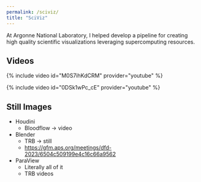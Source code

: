 ```yaml
---
permalink: /sciviz/
title: "SciViz"
---
```


At Argonne National Laboratory, I helped develop a pipeline for creating high quality scientific visualizations leveraging supercomputing resources. 

## Videos


{% include video id="M0S7ihKdCRM" provider="youtube" %}

{% include video id="0DSk1wPc_cE" provider="youtube" %}


## Still Images

* Houdini
    * Bloodflow -> video
* Blender
    * TRB -> still
    * https://gfm.aps.org/meetings/dfd-2023/6504c509199e4c16c66a9562
* ParaView
    * Literally all of it
    * TRB videos
